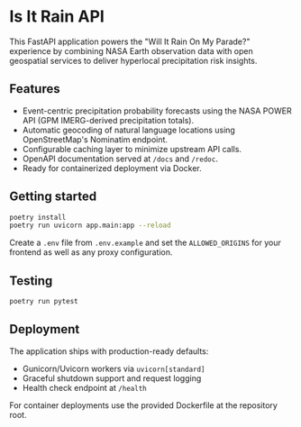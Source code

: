 # Is It Rain API

This FastAPI application powers the "Will It Rain On My Parade?" experience by
combining NASA Earth observation data with open geospatial services to deliver
hyperlocal precipitation risk insights.

## Features

- Event-centric precipitation probability forecasts using the NASA POWER API
  (GPM IMERG-derived precipitation totals).
- Automatic geocoding of natural language locations using OpenStreetMap's
  Nominatim endpoint.
- Configurable caching layer to minimize upstream API calls.
- OpenAPI documentation served at `/docs` and `/redoc`.
- Ready for containerized deployment via Docker.

## Getting started

```bash
poetry install
poetry run uvicorn app.main:app --reload
```

Create a `.env` file from `.env.example` and set the `ALLOWED_ORIGINS` for your
frontend as well as any proxy configuration.

## Testing

```bash
poetry run pytest
```

## Deployment

The application ships with production-ready defaults:

- Gunicorn/Uvicorn workers via `uvicorn[standard]`
- Graceful shutdown support and request logging
- Health check endpoint at `/health`

For container deployments use the provided Dockerfile at the repository root.
